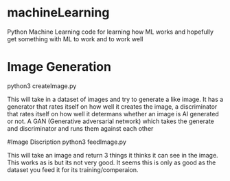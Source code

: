 # machineLearning
Python Machine Learning code for learning how ML works and hopefully get something with ML to work and to work well

# Image Generation
python3 createImage.py

This will take in a dataset of images and try to generate a like image. It has a generator that rates itself on how well it creates the image, a discriminator that rates itself on how well it determans whether an image is AI generated or not. A GAN (Generative adversarial network) which takes the generate and discriminator and runs them against each other


#Image Discription
python3 feedImage.py

This will take an image and return 3 things it thinks it can see in the image. This works as is but its not very good. It seems this is only as good as the dataset you feed it for its training/comperaion. 


